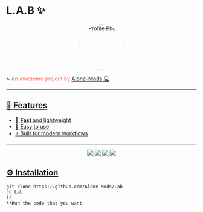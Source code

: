 # L.A.B ✨

  

<p align="center">
  <a href="https://github.com/Alone-Mods">
    <img src="https://github.com/Alone-Mods.png" width="120" style="border-radius:50%;" alt="Profile Photo"/>
  </a>
</p>
> <span style="color:#FF6F61;">An awesome project by</span> <a href="https://github.com/Alone-Mods"> Alone-Mods 💻

---

## 🎨 Features
- 🌟 **Fast** and lightweight
- 🎯 Easy to use
- ⚡ Built for modern workflows  

---

<p align="center">

<img src="https://img.shields.io/github/stars/Alone-Mods/Lab?color=black&style=for-the-badge&logo=github" />

<img src="https://img.shields.io/github/forks/Alone-Mods/Lab?color=222&style=for-the-badge&logo=git" />

<img src="https://img.shields.io/github/issues/Alone-Mods/Lab?color=darkred&style=for-the-badge" />

<img src="https://img.shields.io/github/license/Alone-Mods/Lab?color=grey&style=for-the-badge" />

</p>


## ⚙️ Installation

```bash
git clone https://github.com/Alone-Mods/Lab
cd Lab
ls
**Run the code that you want
